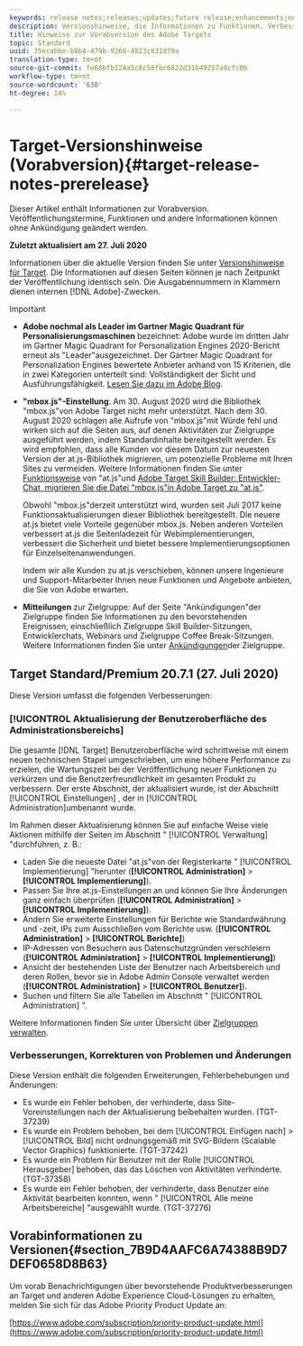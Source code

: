 ```yaml
---
keywords: release notes;releases;updates;future release;enhancements;new features;fixes;updates
description: Versionshinweise, die Informationen zu Funktionen, Verbesserungen und Fehlerbehebungen in den neuesten oder künftigen DNL-Adobe Targets enthalten.
title: Hinweise zur Vorabversion des Adobe Targets
topic: Standard
uuid: 35ecabbe-b8b4-479b-9266-4823c831d79a
translation-type: tm+mt
source-git-commit: fe68bfb124a5c8c58fbc6822d31b49257a0cfc0b
workflow-type: tm+mt
source-wordcount: '630'
ht-degree: 14%

---
```



# Target-Versionshinweise (Vorabversion){#target-release-notes-prerelease}

Dieser Artikel enthält Informationen zur Vorabversion. Veröffentlichungstermine, Funktionen und andere Informationen können ohne Ankündigung geändert werden.

**Zuletzt aktualisiert am 27. Juli 2020**

Informationen über die aktuelle Version finden Sie unter [Versionshinweise für Target](release-notes.md). Die Informationen auf diesen Seiten können je nach Zeitpunkt der Veröffentlichung identisch sein. Die Ausgabennummern in Klammern dienen internen [!DNL Adobe]-Zwecken.

>[!IMPORTANT]
>
>* **Adobe nochmal als Leader im Gartner Magic Quadrant für Personalisierungsmaschinen** bezeichnet: Adobe wurde im dritten Jahr im Gartner Magic Quadrant for Personalization Engines 2020-Bericht erneut als &quot;Leader&quot;ausgezeichnet. Der Gartner Magic Quadrant for Personalization Engines bewertete Anbieter anhand von 15 Kriterien, die in zwei Kategorien unterteilt sind: Vollständigkeit der Sicht und Ausführungsfähigkeit. [Lesen Sie dazu im Adobe Blog](https://theblog.adobe.com/adobe-again-named-leader-in-gartner-magic-quadrant-for-personalization-engines/).
   >
   >
* **&quot;mbox.js&quot;-Einstellung**: Am 30. August 2020 wird die Bibliothek &quot;mbox.js&quot;von Adobe Target nicht mehr unterstützt. Nach dem 30. August 2020 schlagen alle Aufrufe von &quot;mbox.js&quot;mit Würde fehl und wirken sich auf die Seiten aus, auf denen Aktivitäten zur Zielgruppe ausgeführt werden, indem Standardinhalte bereitgestellt werden. Es wird empfohlen, dass alle Kunden vor diesem Datum zur neuesten Version der at.js-Bibliothek migrieren, um potenzielle Probleme mit Ihren Sites zu vermeiden. Weitere Informationen finden Sie unter [Funktionsweise](/help/c-implementing-target/c-implementing-target-for-client-side-web/c-how-atjs-works/how-atjs-works.md) von &quot;at.js&quot;und [Adobe Target Skill Builder: Entwickler-Chat, migrieren Sie die Datei &quot;mbox.js&quot;in Adobe Target zu &quot;at.js&quot;](https://seminars.adobeconnect.com/ptdo6mfo6qn6/?proto=true).
   >
   >   
   Obwohl &quot;mbox.js&quot;derzeit unterstützt wird, wurden seit Juli 2017 keine Funktionsaktualisierungen dieser Bibliothek bereitgestellt. Die neuere at.js bietet viele Vorteile gegenüber mbox.js. Neben anderen Vorteilen verbessert at.js die Seitenladezeit für Webimplementierungen, verbessert die Sicherheit und bietet bessere Implementierungsoptionen für Einzelseitenanwendungen.
   >
   >   
   Indem wir alle Kunden zu at.js verschieben, können unsere Ingenieure und Support-Mitarbeiter Ihnen neue Funktionen und Angebote anbieten, die Sie von Adobe erwarten.
   >
   >
* **Mitteilungen** zur Zielgruppe: Auf der Seite &quot;Ankündigungen&quot;der Zielgruppe finden Sie Informationen zu den bevorstehenden Ereignissen, einschließlich Zielgruppe Skill Builder-Sitzungen, Entwicklerchats, Webinars und Zielgruppe Coffee Break-Sitzungen. Weitere Informationen finden Sie unter [Ankündigungen](/help/r-release-notes/target-announcements.md)der Zielgruppe.


## Target Standard/Premium 20.7.1 (27. Juli 2020) 

Diese Version umfasst die folgenden Verbesserungen:

### [!UICONTROL Aktualisierung der Benutzeroberfläche des Administrationsbereichs]

Die gesamte [!DNL Target] Benutzeroberfläche wird schrittweise mit einem neuen technischen Stapel umgeschrieben, um eine höhere Performance zu erzielen, die Wartungszeit bei der Veröffentlichung neuer Funktionen zu verkürzen und die Benutzerfreundlichkeit im gesamten Produkt zu verbessern. Der erste Abschnitt, der aktualisiert wurde, ist der Abschnitt [!UICONTROL Einstellungen] , der in [!UICONTROL Administration]umbenannt wurde.

Im Rahmen dieser Aktualisierung können Sie auf einfache Weise viele Aktionen mithilfe der Seiten im Abschnitt &quot; [!UICONTROL Verwaltung] &quot;durchführen, z. B.:

* Laden Sie die neueste Datei &quot;at.js&quot;von der Registerkarte &quot; [!UICONTROL Implementierung] &quot;herunter (**[!UICONTROL Administration]** > **[!UICONTROL Implementierung]**).
* Passen Sie Ihre at.js-Einstellungen an und können Sie Ihre Änderungen ganz einfach überprüfen (**[!UICONTROL Administration]** > **[!UICONTROL Implementierung]**).
* Ändern Sie erweiterte Einstellungen für Berichte wie Standardwährung und -zeit, IPs zum Ausschließen vom Berichte usw. (**[!UICONTROL Administration]** > **[!UICONTROL Berichte]**)
* IP-Adressen von Besuchern aus Datenschutzgründen verschleiern (**[!UICONTROL Administration]** > **[!UICONTROL Implementierung]**)
* Ansicht der bestehenden Liste der Benutzer nach Arbeitsbereich und deren Rollen, bevor sie in Adobe Admin Console verwaltet werden (**[!UICONTROL Administration]** > **[!UICONTROL Benutzer]**).
* Suchen und filtern Sie alle Tabellen im Abschnitt &quot; [!UICONTROL Administration] &quot;.

Weitere Informationen finden Sie unter Übersicht über [Zielgruppen verwalten](/help/administrating-target/administrating-target.md).

### Verbesserungen, Korrekturen von Problemen und Änderungen

Diese Version enthält die folgenden Erweiterungen, Fehlerbehebungen und Änderungen:

* Es wurde ein Fehler behoben, der verhinderte, dass Site-Voreinstellungen nach der Aktualisierung beibehalten wurden. (TGT-37239)
* Es wurde ein Problem behoben, bei dem [!UICONTROL Einfügen nach] > [!UICONTROL Bild] nicht ordnungsgemäß mit SVG-Bildern (Scalable Vector Graphics) funktionierte. (TGT-37242)
* Es wurde ein Problem für Benutzer mit der Rolle [!UICONTROL Herausgeber] behoben, das das Löschen von Aktivitäten verhinderte. (TGT-37358)
* Es wurde ein Fehler behoben, der verhinderte, dass Benutzer eine Aktivität bearbeiten konnten, wenn &quot; [!UICONTROL Alle meine Arbeitsbereiche] &quot;ausgewählt wurde. (TGT-37276)

## Vorabinformationen zu Versionen{#section_7B9D4AAFC6A74388B9D7DEF0658D8B63}

Um vorab Benachrichtigungen über bevorstehende Produktverbesserungen an Target und anderen Adobe Experience Cloud-Lösungen zu erhalten, melden Sie sich für das Adobe Priority Product Update an:

[https://www.adobe.com/subscription/priority-product-update.html](https://www.adobe.com/subscription/priority-product-update.html)
